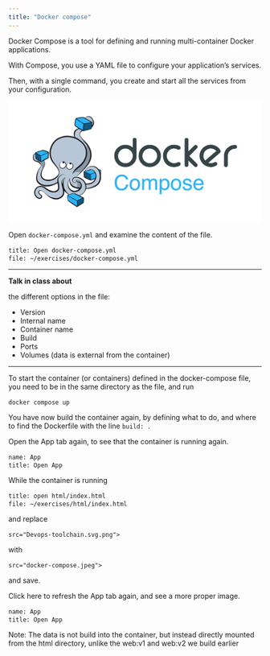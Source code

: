 ```yaml
---
title: "Docker compose"
---
```


Docker Compose is a tool for defining and running multi-container Docker applications. 

With Compose, you use a YAML file to configure your application’s services. 

Then, with a single command, you create and start all the services from your configuration.

![docker compose](docker-compose.jpeg)

Open `docker-compose.yml` and examine the content of the file.
```editor:open-file
title: Open docker-compose.yml
file: ~/exercises/docker-compose.yml
```

---
**Talk in class about**

the different options in the file:

- Version
- Internal name
- Container name
- Build
- Ports
- Volumes (data is external from the container)
---

To start the container (or containers) defined in the docker-compose file, you need to be in the same directory as the file, and run

```execute
docker compose up
````

You have now build the container again, by defining what to do, and where to find the Dockerfile with the line `build: .`

Open the App tab again, to see that the container is running again.

```dashboard:reload-dashboard
name: App
title: Open App
```

While the container is running
```editor:open-file
title: open html/index.html
file: ~/exercises/html/index.html
```
and replace 
```
src="Devops-toolchain.svg.png">
``` 
with 
```
src="docker-compose.jpeg">
``` 
and save.


Click here to refresh the App tab again, and see a more proper image.
```dashboard:reload-dashboard
name: App
title: Open App
```

Note: The data is not build into the container, but instead directly mounted from the html directory, unlike the web:v1 and web:v2 we build earlier

